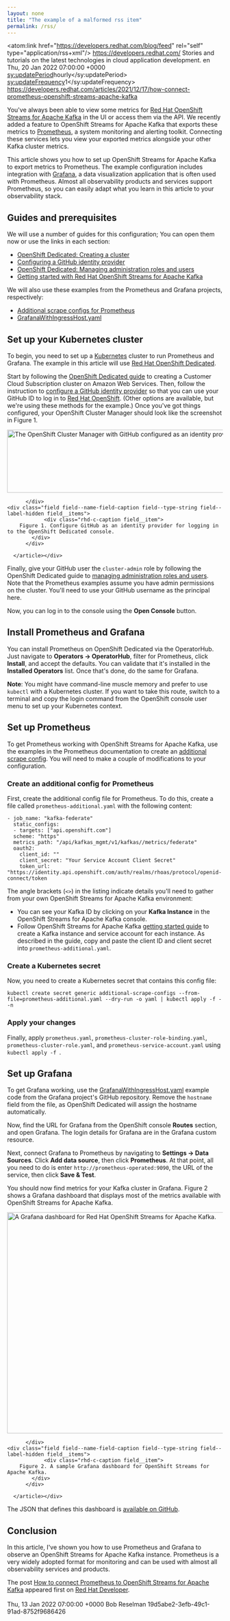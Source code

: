 ```yaml
---
layout: none
title: "The example of a malformed rss item"
permalink: /rss/
---
```


<rss version="2.0"
     xml:base="https://developers.redhat.com/"
     xmlns:atom="http://www.w3.org/2005/Atom">
  <channel>
    <atom:link href="https://developers.redhat.com/blog/feed" rel="self" type="application/rss+xml"/>
    <title>Red Hat Developer</title>
    <link>https://developers.redhat.com/</link>
    <description>
      Stories and tutorials on the latest technologies in cloud application development.
    </description>
    <language>en</language>
    <lastBuildDate>Thu, 20 Jan 2022 07:00:00 +0000</lastBuildDate>
    <sy:updatePeriod>hourly</sy:updatePeriod>
    <sy:updateFrequency>1</sy:updateFrequency>
    <item>
      <title>
	How to connect Prometheus to OpenShift Streams for Apache Kafka
      </title>
      <link>
	https://developers.redhat.com/articles/2021/12/17/how-connect-prometheus-openshift-streams-apache-kafka
      </link>
      <description>
<p>You've always been able to view some metrics for <a href="https://developers.redhat.com/products/red-hat-openshift-streams-for-apache-kafka/overview">Red Hat OpenShift Streams for Apache Kafka</a> in the UI or access them via the API. We recently added a feature to OpenShift Streams for Apache Kafka that exports these metrics to <a href="https://prometheus.io">Prometheus</a>, a system monitoring and alerting toolkit. Connecting these services lets you view your exported metrics alongside your other Kafka cluster metrics.</p>

<p>This article shows you how to set up OpenShift Streams for Apache Kafka to export metrics to Prometheus. The example configuration includes integration with <a href="https://grafana.com">Grafana</a>, a data visualization application that is often used with Prometheus. Almost all observability products and services support Prometheus, so you can easily adapt what you learn in this article to your observability stack.</p>

<h2>Guides and prerequisites</h2>

<p>We will use a number of guides for this configuration; You can open them now or use the links in each section:</p>

<ul><li><a href="https://access.redhat.com/documentation/en-us/openshift_dedicated/4/html/creating_a_cluster/index">OpenShift Dedicated: Creating a cluster</a></li>
	<li><a href="https://docs.openshift.com/dedicated/identity_providers/config-identity-providers.html#config-github-idp_config-identity-providers">Configuring a GitHub identity provider</a></li>
	<li><a href="https://access.redhat.com/documentation/en-us/openshift_dedicated/4/html/administering_your_cluster/osd-admin-roles">OpenShift Dedicated: Managing administration roles and users</a></li>
	<li><a href="https://access.redhat.com/documentation/en-us/red_hat_openshift_streams_for_apache_kafka/1/guide/f351c4bd-9840-42ef-bcf2-b0c9be4ee30a">Getting started with Red Hat OpenShift Streams for Apache Kafka</a></li>
</ul><p>We will also use these examples from the Prometheus and Grafana projects, respectively:</p>

<ul><li><a href="https://github.com/prometheus-operator/prometheus-operator/tree/main/example/additional-scrape-configs">Additional scrape configs for Prometheus</a></li>
	<li><a href="https://github.com/grafana-operator/grafana-operator/blob/master/deploy/examples/GrafanaWithIngressHost.yaml">GrafanaWithIngressHost.yaml</a></li>
</ul><h2>Set up your Kubernetes cluster</h2>

<p>To begin, you need to set up a <a href="https://developers.redhat.com/topics/kubernetes">Kubernetes</a> cluster to run Prometheus and Grafana. The example in this article will use <a href="https://cloud.redhat.com/products/dedicated/?intcmp=701f20000012jmYAAQ">Red Hat OpenShift Dedicated</a>.</p>

<p>Start by following the <a href="https://access.redhat.com/documentation/en-us/openshift_dedicated/4/html/creating_a_cluster/index">OpenShift Dedicated guide</a> to creating a Customer Cloud Subscription cluster on Amazon Web Services. Then, follow the instruction to <a href="https://docs.openshift.com/dedicated/identity_providers/config-identity-providers.html#config-github-idp_config-identity-providers">configure a GitHub identity provider</a> so that you can use your GitHub ID to log in to <a href="https://developers.redhat.com/openshift">Red Hat OpenShift</a>. (Other options are available, but we're using these methods for the example.) Once you've got things configured, your OpenShift Cluster Manager should look like the screenshot in Figure 1.</p>

<div class="rhd-c-figure">
  <article class="media media--type-image media--view-mode-article-content"><div class="field field--name-image field--type-image field--label-hidden field__items">
              <a href="https://developers.redhat.com/sites/default/files/prometheus-fig1.png" data-featherlight="image"><img src="https://developers.redhat.com/sites/default/files/styles/article_floated/public/prometheus-fig1.png?itok=B6P_G0hA" width="600" height="147" alt="The OpenShift Cluster Manager with GitHub configured as an identity provider." typeof="Image" /></a>

          </div>
    <div class="field field--name-field-caption field--type-string field--label-hidden field__items">
                <div class="rhd-c-caption field__item">
        Figure 1. Configure GitHub as an identity provider for logging in to the OpenShift Dedicated console.
            </div>
          </div>

      </article></div>
<p>Finally, give your GitHub user the <code>cluster-admin</code> role by following the OpenShift Dedicated guide to <a href="https://access.redhat.com/documentation/en-us/openshift_dedicated/4/html/administering_your_cluster/osd-admin-roles">managing administration roles and users</a>. Note that the Prometheus examples assume you have admin permissions on the cluster. You'll need to use your GitHub username as the principal here.</p>

<p>Now, you can log in to the console using the <strong>Open Console</strong> button.</p>

<h2>Install Prometheus and Grafana</h2>

<p>You can install Prometheus on OpenShift Dedicated via the OperatorHub. Just navigate to <strong>Operators -> OperatorHub</strong>, filter for Prometheus, click <strong>Install</strong>, and accept the defaults. You can validate that it's installed in the <strong>Installed Operators</strong> list. Once that's done, do the same for Grafana.</p>

<p><strong>Note</strong>: You might have command-line muscle memory and prefer to use <code>kubectl</code> with a Kubernetes cluster. If you want to take this route, switch to a terminal and copy the login command from the OpenShift console user menu to set up your Kubernetes context.</p>

<h2>Set up Prometheus</h2>

<p>To get Prometheus working with OpenShift Streams for Apache Kafka, use the examples in the Prometheus documentation to create an <a href="https://github.com/prometheus-operator/prometheus-operator/tree/main/example/additional-scrape-configs">additional scrape config</a>. You will need to make a couple of modifications to your configuration.</p>

<h3>Create an additional config for Prometheus</h3>

<p>First, create the additional config file for Prometheus. To do this, create a file called <code>prometheus-additional.yaml</code> with the following content:</p>

<pre>
<code>- job_name: "kafka-federate"
  static_configs:
  - targets: ["api.openshift.com"]
  scheme: "https"
  metrics_path: "/api/kafkas_mgmt/v1/kafkas/<Your Kafka ID>/metrics/federate"
  oauth2:
    client_id: "<Your Service Account Client ID>"
    client_secret: "Your Service Account Client Secret"
    token_url: "https://identity.api.openshift.com/auth/realms/rhoas/protocol/openid-connect/token</code></pre>

<p>The angle brackets (<code><></code>) in the listing indicate details you'll need to gather from your own OpenShift Streams for Apache Kafka environment:</p>

<ul><li>You can see your Kafka ID by clicking on your <strong>Kafka Instance</strong> in the OpenShift Streams for Apache Kafka console.</li>
	<li>Follow OpenShift Streams for Apache Kafka <a href="https://access.redhat.com/documentation/en-us/red_hat_openshift_streams_for_apache_kafka/1/guide/f351c4bd-9840-42ef-bcf2-b0c9be4ee30a">getting started guide</a> to create a Kafka instance and service account for each instance. As described in the guide, copy and paste the client ID and client secret into <code>prometheus-additional.yaml</code>.</li>
</ul><h3>Create a Kubernetes secret</h3>

<p>Now, you need to create a Kubernetes secret that contains this config file:</p>

<pre>
<code>kubectl create secret generic additional-scrape-configs --from-file=prometheus-additional.yaml --dry-run -o yaml | kubectl apply -f - -n <namespace></code></pre>

<h3>Apply your changes</h3>

<p>Finally, apply <code>prometheus.yaml</code>, <code>prometheus-cluster-role-binding.yaml</code>, <code>prometheus-cluster-role.yaml</code>, and <code>prometheus-service-account.yaml</code> using <code>kubectl apply -f <filename></code>.</p>

<h2>Set up Grafana</h2>

<p>To get Grafana working, use the <a href="https://github.com/grafana-operator/grafana-operator/blob/master/deploy/examples/GrafanaWithIngressHost.yaml">GrafanaWithIngressHost.yaml</a> example code from the Grafana project's GitHub repository. Remove the <code>hostname</code> field from the file, as OpenShift Dedicated will assign the hostname automatically.</p>

<p>Now, find the URL for Grafana from the OpenShift console <strong>Routes</strong> section, and open Grafana. The login details for Grafana are in the Grafana custom resource.</p>

<p>Next, connect Grafana to Prometheus by navigating to <strong>Settings -> Data Sources</strong>. Click <strong>Add data source</strong>, then click <strong>Prometheus</strong>. At that point, all you need to do is enter <code>http://prometheus-operated:9090</code>, the URL of the service, then click <strong>Save & Test</strong>.</p>

<p>You should now find metrics for your Kafka cluster in Grafana. Figure 2 shows a Grafana dashboard that displays most of the metrics available with OpenShift Streams for Apache Kafka.</p>

<div class="rhd-c-figure">
  <article class="media media--type-image media--view-mode-article-content"><div class="field field--name-image field--type-image field--label-hidden field__items">
              <a href="https://developers.redhat.com/sites/default/files/prometheus-fig2.jpg" data-featherlight="image"><img src="https://developers.redhat.com/sites/default/files/styles/article_floated/public/prometheus-fig2.jpg?itok=dF75OCFB" width="600" height="516" alt="A Grafana dashboard for Red Hat OpenShift Streams for Apache Kafka." typeof="Image" /></a>

          </div>
    <div class="field field--name-field-caption field--type-string field--label-hidden field__items">
                <div class="rhd-c-caption field__item">
        Figure 2. A sample Grafana dashboard for OpenShift Streams for Apache Kafka.
            </div>
          </div>

      </article></div>
<p>The JSON that defines this dashboard is <a href="https://github.com/pmuir/rhosak-grafana-dashboard">available on GitHub</a>.</p>

<h2>Conclusion</h2>

<p>In this article, I've shown you how to use Prometheus and Grafana to observe an OpenShift Streams for Apache Kafka instance. Prometheus is a very widely adopted format for monitoring and can be used with almost all observability services and products.</p>
The post <a href="https://developers.redhat.com/articles/2021/12/17/how-connect-prometheus-openshift-streams-apache-kafka" title="How to connect Prometheus to OpenShift Streams for Apache Kafka">How to connect Prometheus to OpenShift Streams for Apache Kafka</a> appeared first on <a href="https://developers.redhat.com/blog" title="Red Hat Developer">Red Hat Developer</a>.
<br /><br />
</description>
<pubDate>Thu, 13 Jan 2022 07:00:00 +0000</pubDate>
<dc:creator>Bob Reselman</dc:creator>
<guid isPermaLink="false">19d5abe2-3efb-49c1-91ad-8752f9686426</guid>
</item>
</channel>
</rss>
